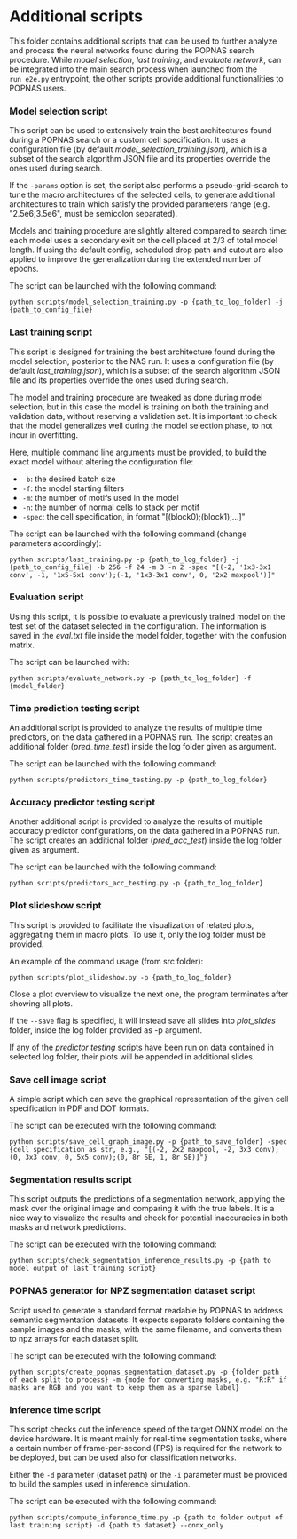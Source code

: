 # Additional scripts
This folder contains additional scripts that can be used to further analyze and process the neural networks found
during the POPNAS search procedure.
While _model selection_, _last training_, and _evaluate network_, can be integrated into the main search process when launched from
the `run_e2e.py` entrypoint, the other scripts provide additional functionalities to POPNAS users.


### Model selection script
This script can be used to extensively train the best architectures found during a POPNAS search or a custom cell specification.
It uses a configuration file (by default _model_selection_training.json_), which is a subset of the search algorithm JSON file and its properties
override the ones used during search.

If the `-params` option is set, the script also performs a pseudo-grid-search to tune the macro architectures of the selected cells, to generate additional
architectures to train which satisfy the provided parameters range (e.g. "2.5e6;3.5e6", must be semicolon separated).

Models and training procedure are slightly altered compared to search time: each model uses a secondary exit on the cell placed at 2/3 of total
model length.
If using the default config, scheduled drop path and cutout are also applied to improve the generalization during the extended number of epochs.

The script can be launched with the following command:
```
python scripts/model_selection_training.py -p {path_to_log_folder} -j {path_to_config_file}
```

### Last training script
This script is designed for training the best architecture found during the model selection, posterior to the NAS run.
It uses a configuration file (by default _last_training.json_), which is a subset of the search algorithm JSON file and its properties
override the ones used during search.

The model and training procedure are tweaked as done during model selection, but in this case the model is training on both
the training and validation data, without reserving a validation set.
It is important to check that the model generalizes well during the model selection phase, to not incur in overfitting.

Here, multiple command line arguments must be provided, to build the exact model without altering the configuration file:
- `-b`: the desired batch size
- `-f`: the model starting filters
- `-m`: the number of motifs used in the model
- `-n`: the number of normal cells to stack per motif
- `-spec`: the cell specification, in format "[(block0);(block1);...]"

The script can be launched with the following command (change parameters accordingly):
```
python scripts/last_training.py -p {path_to_log_folder} -j {path_to_config_file} -b 256 -f 24 -m 3 -n 2 -spec "[(-2, '1x3-3x1 conv', -1, '1x5-5x1 conv');(-1, '1x3-3x1 conv', 0, '2x2 maxpool')]"
```

### Evaluation script
Using this script, it is possible to evaluate a previously trained model on the test set of the dataset selected in the configuration.
The information is saved in the _eval.txt_ file inside the model folder, together with the confusion matrix.

The script can be launched with:
```
python scripts/evaluate_network.py -p {path_to_log_folder} -f {model_folder}
```


### Time prediction testing script
An additional script is provided to analyze the results of multiple time predictors, on the data gathered in a POPNAS run.
The script creates an additional folder (*pred_time_test*) inside the log folder given as argument.

The script can be launched with the following command:
```
python scripts/predictors_time_testing.py -p {path_to_log_folder}
```

### Accuracy predictor testing script
Another additional script is provided to analyze the results of multiple accuracy predictor configurations, on the data gathered in a POPNAS run.
The script creates an additional folder (*pred_acc_test*) inside the log folder given as argument.

The script can be launched with the following command:
```
python scripts/predictors_acc_testing.py -p {path_to_log_folder}
```

### Plot slideshow script
This script is provided to facilitate the visualization of related plots, aggregating them in macro plots.
To use it, only the log folder must be provided.

An example of the command usage (from src folder):
```
python scripts/plot_slideshow.py -p {path_to_log_folder}
```
Close a plot overview to visualize the next one, the program terminates after showing all plots.

If the `--save` flag is specified, it will instead save all slides into _plot_slides_ folder, inside the log folder provided as -p argument.

If any of the _predictor testing_ scripts have been run on data contained in selected log folder,
their plots will be appended in additional slides.


### Save cell image script
A simple script which can save the graphical representation of the given cell specification in PDF and DOT formats.

The script can be executed with the following command:
```
python scripts/save_cell_graph_image.py -p {path_to_save_folder} -spec {cell specification as str, e.g., "[(-2, 2x2 maxpool, -2, 3x3 conv);(0, 3x3 conv, 0, 5x5 conv);(0, 8r SE, 1, 8r SE)]"}
```


### Segmentation results script
This script outputs the predictions of a segmentation network, applying the mask over the original image and comparing it with the
true labels.
It is a nice way to visualize the results and check for potential inaccuracies in both masks and network predictions.

The script can be executed with the following command:
```
python scripts/check_segmentation_inference_results.py -p {path to model output of last training script}
```


### POPNAS generator for NPZ segmentation dataset script
Script used to generate a standard format readable by POPNAS to address semantic segmentation datasets.
It expects separate folders containing the sample images and the masks, with the same filename,
and converts them to npz arrays for each dataset split.

The script can be executed with the following command:
```
python scripts/create_popnas_segmentation_dataset.py -p {folder path of each split to process} -m {mode for converting masks, e.g. "R:R" if masks are RGB and you want to keep them as a sparse label}
```


### Inference time script
This script checks out the inference speed of the target ONNX model on the device hardware.
It is meant mainly for real-time segmentation tasks, where a certain number of frame-per-second (FPS) is required for the
network to be deployed, but can be used also for classification networks.

Either the `-d` parameter (dataset path) or the `-i` parameter must be provided to build the samples used in inference simulation.

The script can be executed with the following command:
```
python scripts/compute_inference_time.py -p {path to folder output of last training script} -d {path to dataset} --onnx_only
```
